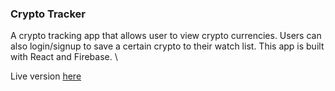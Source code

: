 ### Crypto Tracker

A crypto tracking app that allows user to view crypto currencies. Users can also login/signup to save a certain crypto to their watch list. This app is built with React and Firebase. \

Live version [here](https://crypto-tracker-6f75e.web.app/)
